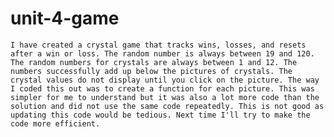 # unit-4-game

	I have created a crystal game that tracks wins, losses, and resets after a win or loss. The random number is always between 19 and 120. The random numbers for crystals are always between 1 and 12. The numbers successfully add up below the pictures of crystals. The crystal values do not display until you click on the picture. The way I coded this out was to create a function for each picture. This was simpler for me to understand but it was also a lot more code than the solution and did not use the same code repeatedly. This is not good as updating this code would be tedious. Next time I'll try to make the code more efficient. 